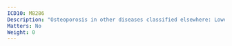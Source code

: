 ```yaml
---
ICD10: M8286
Description: "Osteoporosis in other diseases classified elsewhere: Lower leg"
Matters: No
Weight: 0
---
```


